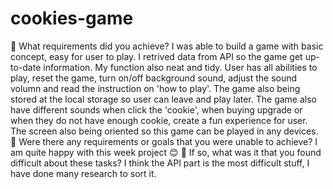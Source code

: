 # cookies-game

🎯 What requirements did you achieve?
I was able to build a game with basic concept, easy for user to play. I retrived data from API so the game get up-to-date information. My function also neat and tidy. User has all abilities to play, reset the game, turn on/off background sound, adjust the sound volumn and read the instruction on 'how to play'. The game also being stored at the local storage so user can leave and play later. The game also have different sounds when click the 'cookie', when buying upgrade or when they do not have enough cookie, create a fun experience for user. The screen also being oriented so this game can be played in any devices.
🎯 Were there any requirements or goals that you were unable to achieve?
I am quite happy with this week project 😊
🎯 If so, what was it that you found difficult about these tasks?
I think the API part is the most difficult stuff, I have done many research to sort it.
